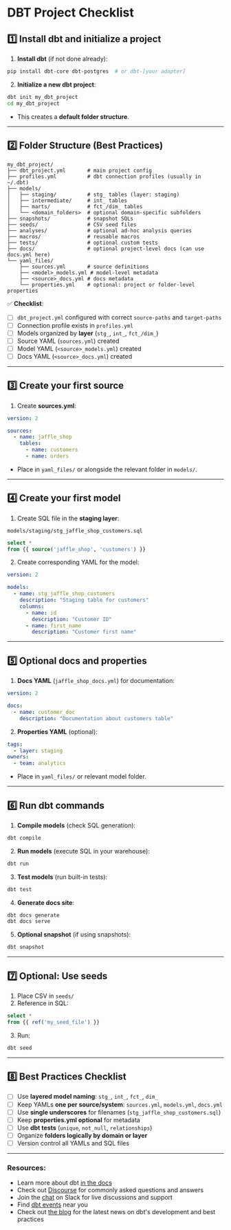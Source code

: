 # DBT Project Checklist

## **1️⃣ Install dbt and initialize a project**

1. **Install dbt** (if not done already):

```bash
pip install dbt-core dbt-postgres  # or dbt-[your adapter]
```

2. **Initialize a new dbt project**:

```bash
dbt init my_dbt_project
cd my_dbt_project
```

* This creates a **default folder structure**.

---

## **2️⃣ Folder Structure (Best Practices)**

```
my_dbt_project/
├── dbt_project.yml       # main project config
├── profiles.yml          # dbt connection profiles (usually in ~/.dbt)
├── models/
│   ├── staging/          # stg_ tables (layer: staging)
│   ├── intermediate/     # int_ tables
│   ├── marts/            # fct_/dim_ tables
│   └── <domain_folders>  # optional domain-specific subfolders
├── snapshots/            # snapshot SQLs
├── seeds/                # CSV seed files
├── analyses/             # optional ad-hoc analysis queries
├── macros/               # reusable macros
├── tests/                # optional custom tests
├── docs/                 # optional project-level docs (can use docs.yml here)
└── yaml_files/
    ├── sources.yml       # source definitions
    ├── <model>_models.yml # model-level metadata
    ├── <source>_docs.yml # docs metadata
    └── properties.yml    # optional: project or folder-level properties
```

✅ **Checklist**:

* [ ] `dbt_project.yml` configured with correct `source-paths` and `target-paths`
* [ ] Connection profile exists in `profiles.yml`
* [ ] Models organized by **layer** (`stg_`, `int_`, `fct_/dim_`)
* [ ] Source YAML (`sources.yml`) created
* [ ] Model YAML (`<source>_models.yml`) created
* [ ] Docs YAML (`<source>_docs.yml`) created

---

## **3️⃣ Create your first source**

1. Create **sources.yml**:

```yaml
version: 2

sources:
  - name: jaffle_shop
    tables:
      - name: customers
      - name: orders
```

* Place in `yaml_files/` or alongside the relevant folder in `models/`.

---

## **4️⃣ Create your first model**

1. Create SQL file in the **staging layer**:

```
models/staging/stg_jaffle_shop_customers.sql
```

```sql
select *
from {{ source('jaffle_shop', 'customers') }}
```

2. Create corresponding YAML for the model:

```yaml
version: 2

models:
  - name: stg_jaffle_shop_customers
    description: "Staging table for customers"
    columns:
      - name: id
        description: "Customer ID"
      - name: first_name
        description: "Customer first name"
```

---

## **5️⃣ Optional docs and properties**

1. **Docs YAML** (`jaffle_shop_docs.yml`) for documentation:

```yaml
version: 2

docs:
  - name: customer_doc
    description: "Documentation about customers table"
```

2. **Properties YAML** (optional):

```yaml
tags:
  - layer: staging
owners:
  - team: analytics
```

* Place in `yaml_files/` or relevant model folder.

---

## **6️⃣ Run dbt commands**

1. **Compile models** (check SQL generation):

```bash
dbt compile
```

2. **Run models** (execute SQL in your warehouse):

```bash
dbt run
```

3. **Test models** (run built-in tests):

```bash
dbt test
```

4. **Generate docs site**:

```bash
dbt docs generate
dbt docs serve
```

5. **Optional snapshot** (if using snapshots):

```bash
dbt snapshot
```

---

## **7️⃣ Optional: Use seeds**

1. Place CSV in `seeds/`
2. Reference in SQL:

```sql
select *
from {{ ref('my_seed_file') }}
```

3. Run:

```bash
dbt seed
```

---

## **8️⃣ Best Practices Checklist**

* [ ] Use **layered model naming**: `stg_`, `int_`, `fct_`, `dim_`
* [ ] Keep YAMLs **one per source/system**: `sources.yml`, `models.yml`, `docs.yml`
* [ ] Use **single underscores** for filenames (`stg_jaffle_shop_customers.sql`)
* [ ] Keep **properties.yml optional** for metadata
* [ ] Use **dbt tests** (`unique`, `not_null`, `relationships`)
* [ ] Organize **folders logically by domain or layer**
* [ ] Version control all YAMLs and SQL files

---


### Resources:
- Learn more about dbt [in the docs](https://docs.getdbt.com/docs/introduction)
- Check out [Discourse](https://discourse.getdbt.com/) for commonly asked questions and answers
- Join the [chat](https://community.getdbt.com/) on Slack for live discussions and support
- Find [dbt events](https://events.getdbt.com) near you
- Check out [the blog](https://blog.getdbt.com/) for the latest news on dbt's development and best practices
